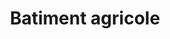 ---
title: Batiment agricole
longTitle: 'Bâtiment agricole'
tags:
- gccommon
french:
- "[[Farm buildings]]"
---